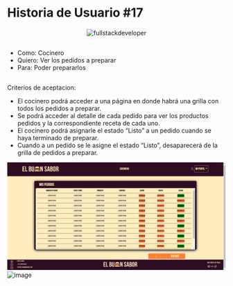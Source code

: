 # Historia de Usuario #17
  
<p align="center">
    <img
    src="https://media.tenor.com/bKMOJdUzX_gAAAAC/dog-finlin-dog.gif"
    alt="fullstackdeveloper"
    width="300px"
    height="300px"
    align="center"
/>
</p>

## 

*  Como: Cocinero
*  Quiero: Ver los pedidos a preparar
*  Para: Poder prepararlos

##

Criterios de aceptacion:

*  El cocinero podrá acceder a una página en donde habrá una grilla con todos los pedidos a preparar.
*  Se podrá acceder al detalle de cada pedido para ver los productos pedidos y la correspondiente receta de cada uno.
*  El cocinero podrá asignarle el estado “Listo” a un pedido cuando se haya terminado de preparar.
*  Cuando a un pedido se le asigne el estado “Listo”, desaparecerá de la grilla de pedidos a preparar.



![image](https://github.com/DarioLopez18/DesarrolloDeSoftware-2023-ElBuenSabor/blob/HU17/HU17-1.png)
![image](https://github.com/DarioLopez18/DesarrolloDeSoftware-2023-ElBuenSabor/blob/HU17/HU17-2.png)
